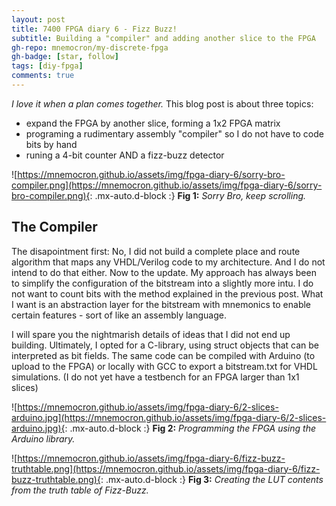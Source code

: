 ```yaml
---
layout: post
title: 7400 FPGA diary 6 - Fizz Buzz!
subtitle: Building a "compiler" and adding another slice to the FPGA
gh-repo: mnemocron/my-discrete-fpga
gh-badge: [star, follow]
tags: [diy-fpga]
comments: true
---
```


_I love it when a plan comes together._ This blog post is about three topics:
- expand the FPGA by another slice, forming a 1x2 FPGA matrix
- programing a rudimentary assembly "compiler" so I do not have to code bits by hand
- runing a 4-bit counter AND a fizz-buzz detector

![https://mnemocron.github.io/assets/img/fpga-diary-6/sorry-bro-compiler.png](https://mnemocron.github.io/assets/img/fpga-diary-6/sorry-bro-compiler.png){: .mx-auto.d-block :}
**Fig 1:** _Sorry Bro, keep scrolling._

## The Compiler

The disapointment first: No, I did not build a complete place and route algorithm that maps any VHDL/Verilog code to my architecture. 
And I do not intend to do that either.
Now to the update. My approach has always been to simplify the configuration of the bitstream into a slightly more intu.
I do not want to count bits with the method explained in the previous post.
What I want is an abstraction layer for the bitstream with mnemonics to enable certain features - sort of like an assembly language.

I will spare you the nightmarish details of ideas that I did not end up building. Ultimately, I opted for a C-library, using struct objects that can be interpreted as bit fields. The same code can be compiled with Arduino (to upload to the FPGA) or locally with GCC to export a bitstream.txt for VHDL simulations. (I do not yet have a testbench for an FPGA larger than 1x1 slices)

![https://mnemocron.github.io/assets/img/fpga-diary-6/2-slices-arduino.jpg](https://mnemocron.github.io/assets/img/fpga-diary-6/2-slices-arduino.jpg){: .mx-auto.d-block :}
**Fig 2:** _Programming the FPGA using the Arduino library._


![https://mnemocron.github.io/assets/img/fpga-diary-6/fizz-buzz-truthtable.png](https://mnemocron.github.io/assets/img/fpga-diary-6/fizz-buzz-truthtable.png){: .mx-auto.d-block :}
**Fig 3:** _Creating the LUT contents from the truth table of Fizz-Buzz._


